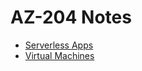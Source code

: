 # AZ-204 Notes

- [Serverless Apps](./serverlessapps/README.md)
- [Virtual Machines](./virtualmachines/README.md)

